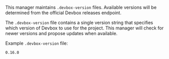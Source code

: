 This manager maintains `.devbox-version` files. Available versions will be determined from the official Devbox releases endpoint.

The `.devbox-version` file contains a single version string that specifies which version of Devbox to use for the project. This manager will check for newer versions and propose updates when available.

Example `.devbox-version` file:

```
0.16.0
```
